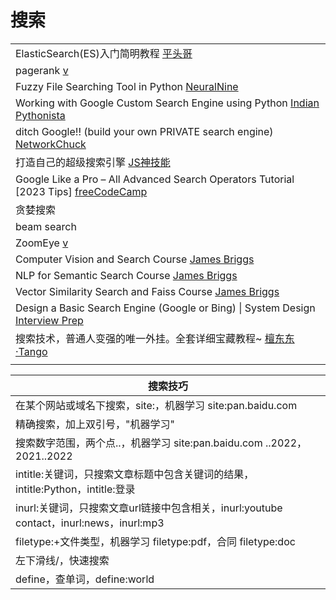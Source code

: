 # 搜索

|                                                                                                                                     |
| ----------------------------------------------------------------------------------------------------------------------------------- |
| ElasticSearch(ES)入门简明教程 [平头哥](https://www.youtube.com/playlist?list=PLg5ULjirtivu6ovHBnxp5sayC3F6Q6UNU)                             |
| pagerank [v](https://www.youtube.com/watch?v=OErjTY1EHGM\&list=PL9nxfq1tlKKnvvdiM1HUD5IyPxdttKcPB\&index=2)                         |
| Fuzzy File Searching Tool in Python [NeuralNine](https://www.youtube.com/watch?v=WNFBLi6CaTM)                                       |
| Working with Google Custom Search Engine using Python [Indian Pythonista](https://www.youtube.com/watch?v=IBhdLRheKyM)              |
| ditch Google!! (build your own PRIVATE search engine) [NetworkChuck](https://www.youtube.com/watch?v=ifT6npY39Dw)                   |
| 打造自己的超级搜索引擎 [JS神技能](https://www.youtube.com/watch?v=e4S12pjMp8I)                                                                    |
| Google Like a Pro – All Advanced Search Operators Tutorial \[2023 Tips] [freeCodeCamp](https://www.youtube.com/watch?v=BRiNw490Eq0) |
| 贪婪搜索                                                                                                                                |
| beam search                                                                                                                         |
| ZoomEye [v](https://www.youtube.com/watch?v=K9cM0BEdlZ4)                                                                            |
| Computer Vision and Search Course [James Briggs](https://www.youtube.com/playlist?list=PLIUOU7oqGTLhF5CrFLaAWKuA0LoFWtpQj)          |
| NLP for Semantic Search Course [James Briggs](https://www.youtube.com/playlist?list=PLIUOU7oqGTLgz-BI8bNMVGwQxIMuQddJO)             |
| Vector Similarity Search and Faiss Course [James Briggs](https://www.youtube.com/playlist?list=PLIUOU7oqGTLhlWpTz4NnuT3FekouIVlqc)  |
| Design a Basic Search Engine (Google or Bing) \| System Design [Interview Prep](https://www.youtube.com/watch?v=0LTXCcVRQi0)        |
| 搜索技术，普通人变强的唯一外挂。全套详细宝藏教程~ [檀东东·Tango](https://www.youtube.com/watch?v=tiN6T1LewmQ) |
|                                                                                                                                     |

| 搜索技巧                                                                 |
| -------------------------------------------------------------------- |
| 在某个网站或域名下搜索，site:，机器学习 site:pan.baidu.com                            |
| 精确搜索，加上双引号，"机器学习"                                                    |
| 搜索数字范围，两个点..，机器学习 site:pan.baidu.com ..2022，2021..2022               |
| intitle:关键词，只搜索文章标题中包含关键词的结果，intitle:Python，intitle:登录               |
| inurl:关键词，只搜索文章url链接中包含相关，inurl:youtube contact，inurl:news，inurl:mp3 |
| filetype:+文件类型，机器学习 filetype:pdf，合同 filetype:doc                     |
| 左下滑线/，快速搜索                                                           |
| define，查单词，define:world                                              |
